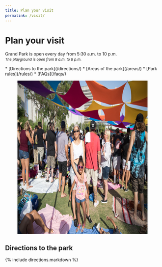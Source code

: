 ```yaml
---
title: Plan your visit
permalink: /visit/
---
```


Plan your visit
=================

Grand Park is open every day from 5:30 a.m. to 10 p.m.<br />
_<small>The playground is open from 8 a.m. to 8 p.m.</small>_

<nav markdown="1">
*   [Directions to the park](/directions/)
*   [Areas of the park](/areas/)
*   [Park rules](/rules/)
*   [FAQs](/faqs/)
</nav>

<figure>
  <img src="/uploads/programs/sunday-sessions-9.jpg" alt="Sunday sessions" height="500" />
</figure>


Directions to the park
----

{% include directions.markdown %}



<!--
*   [Map of the Park](#map)
*   [Plants & Gardens](#plants)
*   [What’s Nearby](#nearby)
*   [History](#history)
-->

<!--
Map of the Park <a id="map"></a>
---------------

<figure>
  <a href="/assets/temporary/map.jpg"><img src="/assets/temporary/map.jpg" height="500" alt="Map of Grand Park" /></a>
</figure>


Plants & Gardens <a id="plants"></a>
----------------

What’s Nearby
-------------

History
-------
-->





